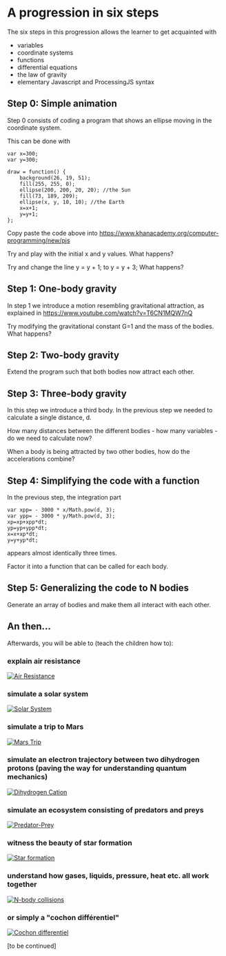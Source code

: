 A progression in six steps
==========================

The six steps in this progression allows the learner to get acquainted with
 * variables
 * coordinate systems
 * functions
 * differential equations
 * the law of gravity
 * elementary Javascript and ProcessingJS syntax

Step 0: Simple animation
------------------------
Step 0 consists of coding a program that shows an ellipse moving in the coordinate system.

This can be done with

```
var x=300;
var y=300;

draw = function() {
    background(26, 19, 51);
    fill(255, 255, 0);
    ellipse(200, 200, 20, 20); //the Sun
    fill(73, 189, 209);
    ellipse(x, y, 10, 10); //the Earth
    x=x+1;
    y=y+1;
};
```

Copy paste the code above into
https://www.khanacademy.org/computer-programming/new/pjs

Try and play with the initial x and y values. What happens?

Try and change the line y = y + 1; to y = y + 3; What happens?


Step 1: One-body gravity
------------------------
In step 1 we introduce a motion resembling gravitational attraction, as explained in
​​https://www.youtube.com/watch?v=T6CN1MQW7nQ

Try modifying the gravitational constant G=1 and the mass of the bodies. What happens?


Step 2: Two-body gravity
------------------------
Extend the program such that both bodies now attract each other.


Step 3: Three-body gravity
--------------------------
In this step we introduce a third body. In the previous step we needed to calculate a single distance, d.

How many distances between the different bodies - how many variables - do we need to calculate now?

When a body is being attracted by two other bodies, how do the accelerations combine?


Step 4: Simplifying the code with a function
--------------------------------------------
In the previous step, the integration part

```
var xpp= - 3000 * x/Math.pow(d, 3);
var ypp= - 3000 * y/Math.pow(d, 3);
xp=xp+xpp*dt;
yp=yp+ypp*dt;
x=x+xp*dt;
y=y+yp*dt;
```

appears almost identically three times.

Factor it into a function that can be called for each body.

Step 5: Generalizing the code to N bodies
-----------------------------------------
Generate an array of bodies and make them all interact with each other.



An then...
----------

Afterwards, you will be able to (teach the children how to):

### explain air resistance

[![Air Resistance](images/air-resistance.jpg)](https://ecolefrancodanoise.github.io/de-for-children/processingjs/p5/elastic-collisions.html)

### simulate a solar system

[![Solar System](images/solar-system.jpg)](https://ecolefrancodanoise.github.io/de-for-children/processingjs/p5/solar-system.html)

### simulate a trip to Mars

[![Mars Trip](images/mars-trip.jpg)](https://ecolefrancodanoise.github.io/de-for-children/processingjs/p5/mars-trip.html)

### simulate an electron trajectory between two dihydrogen protons (paving the way for understanding quantum mechanics)

[![Dihydrogen Cation](images/dihydrogen-cation.jpg)](https://ecolefrancodanoise.github.io/de-for-children/processingjs/p5/dihydrogen-cation.html)

### simulate an ecosystem consisting of predators and preys

[![Predator-Prey](images/predator-prey.jpg)](https://ecolefrancodanoise.github.io/de-for-children/processingjs/p5/predator-prey-model.html)

### witness the beauty of star formation

[![Star formation](images/nebula.jpg)](https://ecolefrancodanoise.github.io/de-for-children/processingjs/p5/nebula-simulation.html)

### understand how gases, liquids, pressure, heat etc. all work together

[![N-body collisions](images/n-body-collisions.jpg)](https://ecolefrancodanoise.github.io/de-for-children/processingjs/p5/n-body-collisions.html)

### or simply a "cochon différentiel"

[![Cochon differentiel](images/cochon-differentiel.jpg)](https://ecolefrancodanoise.github.io/de-for-children/processingjs/p5/cochon-differentiel.html)



[to be continued]
